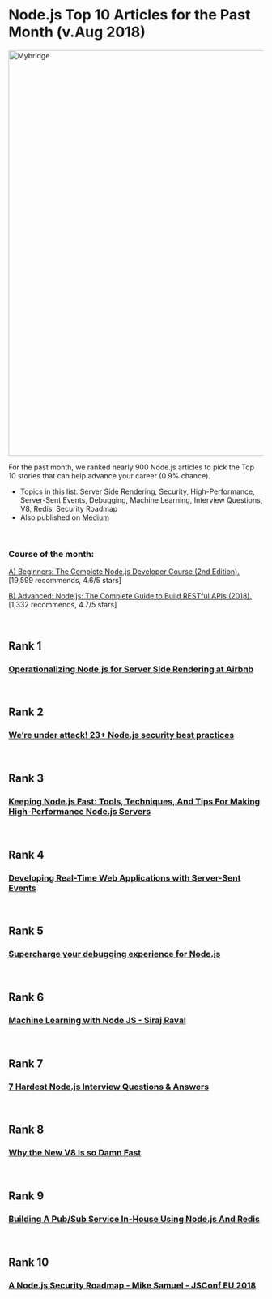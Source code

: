 # Node.js Top 10 Articles for the Past Month (v.Aug 2018)

<img src="aug-nodejs-top10.jpg" width="800" alt="Mybridge"></a>

For the past month, we ranked nearly 900 Node.js articles to pick the Top 10 stories that can help advance your career (0.9% chance).

* Topics in this list: Server Side Rendering, Security, High-Performance, Server-Sent Events, Debugging, Machine Learning, Interview Questions, V8, Redis, Security Roadmap
* Also published on [Medium](https://goo.gl/EijEvt)

<br>

### Course of the month:

[A) Beginners: The Complete Node.js Developer Course (2nd Edition).](http://bit.ly/2FScDHt) [19,599 recommends, 4.6/5 stars]

[B) Advanced: Node.js: The Complete Guide to Build RESTful APIs (2018).](http://bit.ly/2JEYUZw) [1,332 recommends, 4.7/5 stars]

<br>

## Rank 1
### [Operationalizing Node.js for Server Side Rendering at Airbnb](https://medium.com/airbnb-engineering/operationalizing-node-js-for-server-side-rendering-c5ba718acfc9?utm_source=mybridge&utm_medium=blog&utm_campaign=read_more)


<br>

## Rank 2
### [We’re under attack! 23+ Node.js security best practices](https://medium.com/@nodepractices/were-under-attack-23-node-js-security-best-practices-e33c146cb87d?utm_source=mybridge&utm_medium=blog&utm_campaign=read_more)


<br>

## Rank 3
### [Keeping Node.js Fast: Tools, Techniques, And Tips For Making High-Performance Node.js Servers](https://medium.com/@smashingmag/keeping-node-js-fast-tools-techniques-and-tips-for-making-high-performance-node-js-servers-8cfcb55e3d7?utm_source=mybridge&utm_medium=blog&utm_campaign=read_more)


<br>

## Rank 4
### [Developing Real-Time Web Applications with Server-Sent Events](https://auth0.com/blog/developing-real-time-web-applications-with-server-sent-events?utm_source=mybridge&utm_medium=blog&utm_campaign=read_more)


<br>

## Rank 5
### [Supercharge your debugging experience for Node.js](https://medium.com/@wesharehoodies/supercharge-your-debugging-experience-for-node-js-3f0ddfaffbb2?utm_source=mybridge&utm_medium=blog&utm_campaign=read_more)


<br>

## Rank 6
### [Machine Learning with Node JS -  Siraj Raval](https://www.youtube.com/watch?v=CMank9YmtTM?utm_source=mybridge&utm_medium=blog&utm_campaign=read_more)


<br>

## Rank 7
### [7 Hardest Node.js Interview Questions & Answers](https://dev.to/aershov24/7-hardest-nodejs-interview-questions--answers-3lje?utm_source=mybridge&utm_medium=blog&utm_campaign=read_more)


<br>

## Rank 8
### [Why the New V8 is so Damn Fast](https://nodesource.com/blog/why-the-new-v8-is-so-damn-fast?utm_source=mybridge&utm_medium=blog&utm_campaign=read_more)


<br>

## Rank 9
### [Building A Pub/Sub Service In-House Using Node.js And Redis](https://www.smashingmagazine.com/2018/06/pub-sub-service-in-house-node-js-redis?utm_source=mybridge&utm_medium=blog&utm_campaign=read_more)


<br>

## Rank 10
### [A Node.js Security Roadmap - Mike Samuel - JSConf EU 2018](https://www.youtube.com/watch?v=1Gun2lRb5Gw?utm_source=mybridge&utm_medium=blog&utm_campaign=read_more)
